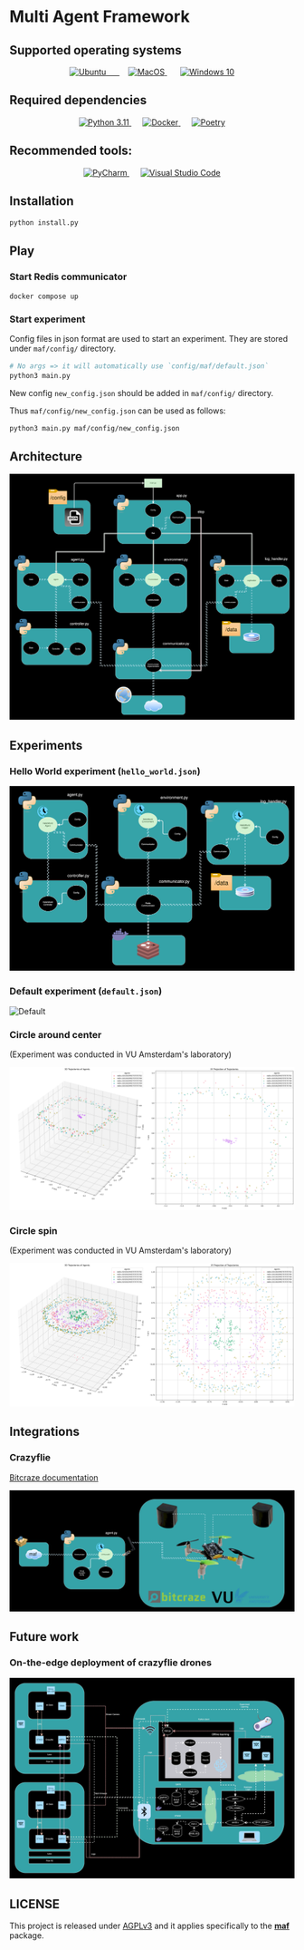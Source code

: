 # Multi Agent Framework

## Supported operating systems

<p align="center">
  <a href="https://ubuntu.com/desktop">
    <img src="https://upload.wikimedia.org/wikipedia/commons/thumb/7/7b/Ubuntu-logo-no-wordmark-solid-o-2022.svg/640px-Ubuntu-logo-no-wordmark-solid-o-2022.svg.png" alt="Ubuntu" width="auto" height="50" />  &nbsp;&nbsp;&nbsp;&nbsp;
  </a>
  &nbsp;&nbsp;&nbsp;
  <a href="https://support.apple.com/macos">
  <img src="https://upload.wikimedia.org/wikipedia/commons/thumb/2/22/MacOS_logo_%282017%29.svg/640px-MacOS_logo_%282017%29.svg.png" alt="MacOS" width="auto" height="50" />
  </a>
  &nbsp;&nbsp;&nbsp;&nbsp;&nbsp;
  <a href="https://www.microsoft.com/software-download">
    <img src="https://upload.wikimedia.org/wikipedia/commons/0/05/Windows_10_Logo.svg" alt="Windows 10" width="auto" height="50" />
  </a>
</p>

## Required dependencies

<p align="center">
  <a href="https://www.python.org/downloads/release/python-3110/">
    <img src="https://www.python.org/static/favicon.ico" alt="Python 3.11" width="50" height="50" />
  </a>
  &nbsp;&nbsp;&nbsp;&nbsp;
  <a href="https://docs.docker.com/get-docker/">
    <img src="https://www.docker.com/favicon.ico" alt="Docker" width="50" height="50" />
  </a>
  &nbsp;&nbsp;&nbsp;&nbsp;
  <a href="https://python-poetry.org/docs/#installation">
    <img src="https://python-poetry.org/images/favicon-origami-32.png" alt="Poetry" width="50" height="50" />
  </a>
</p>

## Recommended tools:

<p align="center">
  <a href="https://www.jetbrains.com/pycharm/download/">
    <img src="https://upload.wikimedia.org/wikipedia/commons/thumb/a/a2/JetBrains_PyCharm_Product_Icon.svg/640px-JetBrains_PyCharm_Product_Icon.svg.png" alt="PyCharm" width="auto" height="50" />
  </a>
  &nbsp;&nbsp;&nbsp;&nbsp;
  <a href="https://code.visualstudio.com/download">
    <img src="https://code.visualstudio.com/assets/favicon.ico" alt="Visual Studio Code" width="50" height="50" />
  </a>
</p>

## Installation

```shell
python install.py
```

## Play

### Start Redis communicator

```shell
docker compose up

```

### Start experiment

Config files in json format are used to start an experiment. They are stored under `maf/config/` directory.

```bash
# No args => it will automatically use `config/maf/default.json`
python3 main.py
```

New config `new_config.json` should be added in `maf/config/` directory.

Thus `maf/config/new_config.json` can be used as follows:

```bash
python3 main.py maf/config/new_config.json
```

## Architecture

![Architecture](docs/static-resources/V9-Architecture.drawio.svg)

## Experiments

### Hello World experiment (`hello_world.json`)

![Hello World](docs/static-resources/V10-Architecture-hello_world.drawio.svg)

### Default experiment (`default.json`)

![Default](docs/static-resources/V9-Architecture-default.drawio.svg)

### Circle around center

(Experiment was conducted in VU Amsterdam's laboratory)

[![Watch the video](docs/static-resources/circle_around_center_vu_thumbnail.png)](https://alexandru-dochian.github.io/multi_agent_framework/pages/circle_around_center.html)

### Circle spin

(Experiment was conducted in VU Amsterdam's laboratory)

[![Watch the video](docs/static-resources/circle_spin_vu_thumbnail.png)](https://alexandru-dochian.github.io/multi_agent_framework/pages/circle_spin.html)

## Integrations

### Crazyflie

[Bitcraze documentation](https://www.bitcraze.io/documentation/repository/)

![Crazyflie integration](docs/static-resources/V9-Architecture-crazyflie.drawio.svg)

## Future work

### On-the-edge deployment of crazyflie drones

![DevelopmentLayer](docs/static-resources/V10-OnTheEdge.drawio.svg)

## LICENSE

This project is released under [AGPLv3](https://www.gnu.org/licenses/agpl-3.0.txt)
and it applies specifically to the [**maf**](maf) package.
